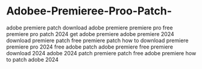 # Adobee-Premieree-Proo-Patch-
 adobe premiere patch download adobe premiere premiere pro free premiere pro patch 2024 get adobe premiere adobe premiere 2024 download premiere patch free premiere patch how to download premiere premiere pro 2024 free adobe patch adobe premiere free premiere download 2024 adobe 2024 patch premiere patch free adobe premiere how to patch adobe 2024
